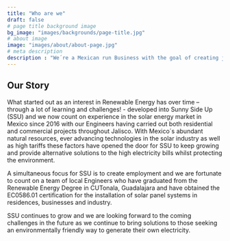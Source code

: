 ```yaml
---
title: "Who are we"
draft: false
# page title background image
bg_image: "images/backgrounds/page-title.jpg"
# about image
image: "images/about/about-page.jpg"
# meta description
description : "We´re a Mexican run Business with the goal of creating jobs and helping our clients feel comfortable at home my offering cost-effective solution to high energy tariffs through solar energy"
---
```

## Our Story

What started out as an interest in Renewable Energy has over time – through a lot of learning and challenges! - developed into Sunny Side Up (SSU) and we now count on experience in the solar energy market in Mexico since 2016 with our Engineers having carried out both residential and commercial projects throughout Jalisco.
With Mexico´s abundant natural resources, ever advancing technologies in the solar industry as well as high tariffs these factors have opened the door for SSU to keep growing and provide alternative solutions to the high electricity bills whilst protecting the environment.

A simultaneous focus for SSU is to create employment and we are fortunate to count on a team of local Engineers who have graduated from the Renewable Energy Degree in CUTonala, Guadalajara and have obtained the EC0586.01 certification for the installation of solar panel systems in residences, businesses and industry.

SSU continues to grow and we are looking forward to the coming challenges in the future as we continue to bring solutions to those seeking an environmentally friendly way to generate their own electricity.
